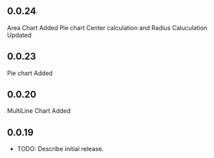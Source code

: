 ## 0.0.24

Area Chart Added
Pie chart Center calculation and Radius Caluculation Updated

## 0.0.23

Pie chart Added

## 0.0.20

MultiLine Chart Added

## 0.0.19

- TODO: Describe initial release.
